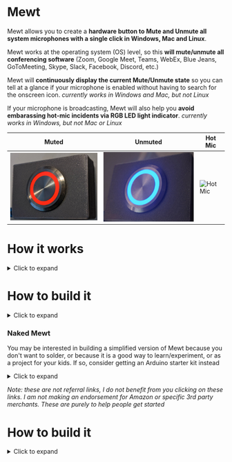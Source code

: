 # Mewt
Mewt allows you to create a **hardware button to Mute and Unmute all system microphones with a single click in Windows, Mac and Linux**.  

Mewt works at the operating system (OS) level, so this **will mute/unmute all conferencing software** (Zoom, Google Meet, Teams, WebEx, Blue Jeans, GoToMeeting, Skype, Slack, Facebook, Discord, etc.)

Mewt will **continuously display the current Mute/Unmute state** so you can tell at a glance if your microphone is enabled without having to search for the onscreen icon. _currently works in Windows and Mac, but not Linux_

If your microphone is broadcasting, Mewt will also help you **avoid embarassing hot-mic incidents via RGB LED light indicator**. _currently works in Windows, but not Mac or Linux_

Muted | Unmuted | Hot Mic
------------ | ------------- | -------------
![Mewted](/images/mewt.png) | ![Unmewted](/images/unmewt.png) | ![Hot Mic](/images/hotmic.gif)

# How it works
<details>
 <summary>Click to expand</summary> 

Mewt is made up of 2 parts: 
   
1. Physical components
   1. A physical button to control mute state, with a built-in RGB LED to display mute state / hot-mic
   1. An Arduino microcontroller to interface with the button and the LED. This is also what will communicate with your computer
1. Code running on your computer to 
   1. recognize button presses to toggle microphone mute/unmute
   1. read microphone mute/unmute state and send information to the physical components to display status
   1. read microphone volume levels and send information to the physical components to display hot-mic
![mewtdesign](/images/mewtdesign.png)

</details>

# How to build it
<details>
 <summary>Click to expand</summary>

## Get physical components

### 1. Get a button (~$3 - $20)
* $18[![deluxemomentary](/images/deluxemomentary.png)](https://www.ebay.com/itm/333311892227)

  <details>
   <summary>Click to expand

  **Things to consider**
     </summary> 

  * **Size**: too small makes it hard to press, too big and it takes up desk space.  
  * **Depth**: shallower buttons are easier to mount
  * **LED**: you can find buttons without LED lights, with a single colored LED light, with two color LEDs, or even with RGB (Red/Green/Blue) LEDs.  Buttons with RGB LEDs allows Mewt to function fully, but they are also often bulkier, pricier and more difficult to wire.  
  * **State**: after you press it once, if it stays depressed (On state) and vice versa, it is called a "latching" button.  If after you press it, the button resets itself so that you can never tell if it's On or Off by visually looking at it, then it is called a "momentary" button.  Mewt works with either.
  * **Form factor**: Mewt can also work as a toggle switch instead of a button
  * **Wiring**: Common anode vs Common cathode.  Mewt works with either.  This just affects how you physically connect it to the Arduino.
  * **Voltage**: 3V-6V are best as that is what Arduinos output.  I have had no issues with 12V.  I don't think Arduinos can drive 120/220V.
  * **Resistor**: Buttons with built-in LEDs typically have resistors already and do not need separate resistors

  **Other Examples**: 

  _ |Latch | Momentary | Switch 
  ------------- | ------------- | ------------- | -------------
  Basic | $3[![basiclatching](/images/basiclatching.png)](https://www.amazon.com/dp/B07WGNSRXR) | $3[![basicmomentary](/images/basicmomentary.png)](https://www.amazon.com/dp/B07VSFLTMJ) | $3[![basictoggleswitch](/images/basictoggleswitch.png)](https://www.amazon.com/dp/B07SXRKY6C/) 
  Deluxe | $8[![deluxelatching](/images/deluxelatching.png)](https://www.amazon.com/gp/product/B07KQ3P2Y2) | $18[![deluxemomentary](/images/deluxemomentary.png)](https://www.ebay.com/itm/333311892227) | $10[![deluxetoggleswitch](/images/deluxetoggleswitch.png)](https://www.amazon.com/gp/product/B008DG7NWQ) 
  </details>

### 2. Get an Arduino microcontroller (~$10)
* $8[![cheappromicro](/images/cheappromicro.png)](https://www.amazon.com/dp/B07J2Q3ZD5/)
  <details>
   <summary>Click to expand

  **Things to consider**
     </summary>

Any Arduino model (Pro Micro, Nano, Uno, etc) should work.  Pick the USB connector of your choice (Micro-USB, Mini-USB, UBS-C), Mewt is agnostic.  
**Things to consider**:
* **Size**: Pro Micro is the smallest, followed closely by the Nano. Unos are pretty big
* **To solder or not**: if you don't want to solder, get an Uno or a Pro Micro/Nano with pre-soldered headers ![headers](/images/arduino-with-header.png) and a breadboard ![breadboard](/images/breadboard.png).  _Headers are the pins that stick out from the Arduino_

**Examples**: 

_ | Pro Micro | Nano | Nano 
------------ | ------------- | ------------- | -------------
Size | Smallest ![promicro](/images/promicro.png) | Slightly larger ![nano](/images/nano.png)| Large ![uno](/images/uno.png)
With Headers  | N/A |  [$6](https://www.amazon.com/dp/B082HGQ24C/) | [$11](https://www.amazon.com/dp/B016D5KOO)
Without Headers  | [$8](https://www.amazon.com/dp/B07J2Q3ZD5) | [$13](https://www.amazon.com/dp/B07VX7MX27) | N/A
  </details>

### Naked Mewt
You may be interested in building a simplified version of Mewt because you don't want to solder, or because it is a good way to learn/experiment, or as a project for your kids.  If so, consider getting an Arduino starter kit instead

  <details>
   <summary>Click to expand</summary> 

**Examples**: 
* $37[![arduinostarterkit](/images/arduinostarterkit.png)](https://www.amazon.com/dp/B01D8KOZF4/)

It will come with everything you need (Arduino, breadboard, wires, buttons, LEDs, resistors).  Plus you still have spare parts to make other projects when you're done!

Alternately, you can buy the Arduino/breadboard individually.  If you are getting a button without an LED, you will have to get a separate RGB to display Mute/Unmute state and Hot Mic visualizer
* $2[![rgb](/images/rgb.png)](https://www.amazon.com/dp/B07SJZGFBL/)

Naked LEDs require a resistor so they don't burn out

**Examples**:
* $5[![resistor](/images/resistor.png)](https://www.amazon.com/dp/B008UTW6JG/)
  </details>

</details>

_Note: these are not referral links, I do not benefit from you clicking on these links.  I am not making an endorsement for Amazon or specific 3rd party merchants.  These are purely to help people get started_

# How to build it
<details>
 <summary>Click to expand</summary>
 
 </details>
